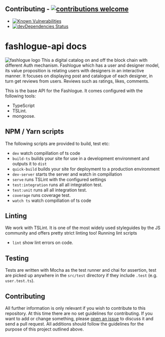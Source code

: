 ## Contributing - [![contributions welcome](https://img.shields.io/badge/contributions-welcome-brightgreen.svg?style=flat)](https://github.com/dwyl/esta/issues)
- [![Known Vulnerabilities](https://snyk.io/test/github/dwyl/hapi-auth-jwt2/badge.svg?targetFile=package.json)](https://snyk.io/test/github/dwyl/hapi-auth-jwt2?targetFile=package.json)
- [![devDependencies Status](https://david-dm.org/dwyl/hapi-auth-jwt2/dev-status.svg)](https://david-dm.org/dwyl/hapi-auth-jwt2?type=dev) 
# fashlogue-api docs
![fashlogue logo](src="https://i.ibb.co/hZP35mr/Fashlogue-Logo.png)
This a digital catalog on and off the block chain with different Auth mechanism.
Fashlogue which has a user and designer model, its value proposition is relating users with designers in an interactive manner. It focuses on displaying post and catalogue of each designer, in turn get reviews from users. Reviews such as ratings, likes, comments.

This is the base API for the Fashlogue. It comes configured with the following tools:

- TypeScript
- TSLint.
- mongoose.

## NPM / Yarn scripts

The following scripts are provided to build, test etc:

- `dev` watch compillation of ts code
- `build-ts` builds your site for use in a development environment and outputs it to `dist`
- `quick-build` builds your site for deployment to a production environment
- `dev-server` starts the server and watch in compillation
- `serve` runs TSLint with the configured settings
- `test:integration` runs all all integration test.
- `test:unit` runs all all integration test.
- `coverage` runs coverage test.
- `watch ts` watch compillation of ts code

## Linting

We work with TSLint.
It is one of the most widely used styleguides by the JS community and offers pretty strict linting too!
Running lint scripts

- `lint` show lint errors on code.

## Testing

Tests are written with Mocha as the test runner and chai for assertion, test are picked up anywhere in the `src/test` directory if they include `.test` (e.g. `user.test.ts`).

## Contributing

All further information is only relevant if you wish to contribute to this repository.
At this time there are no set guidelines for contributing.
If you want to add or change something, please [open an issue](https://github.com/fashlogue/faslogue/issues) to discuss it and send a pull request.
All additions should follow the guidelines for the purpose of this project outlined above.
